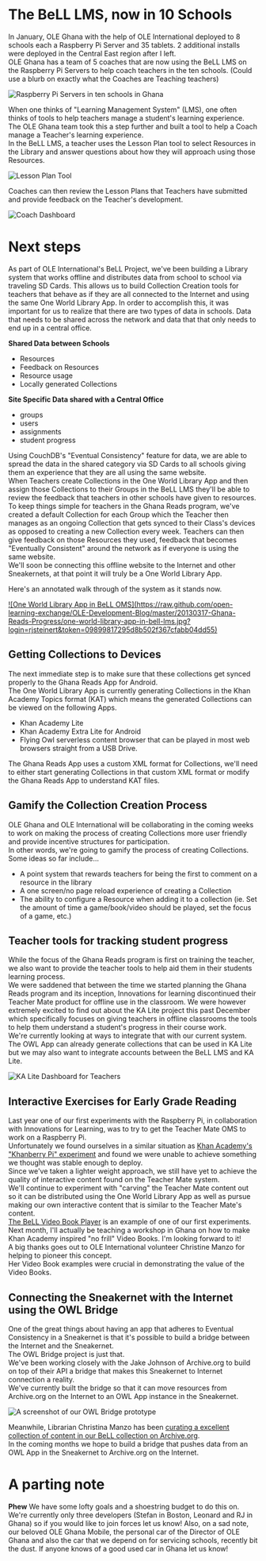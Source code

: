 # The BeLL LMS, now in 10 Schools 
In January, OLE Ghana with the help of OLE International deployed to 8 schools each a Raspberry Pi Server and 35 tablets.
2 additional installs were deployed in the Central East region after I left.  
OLE Ghana has a team of 5 coaches that are now using the BeLL LMS on the Raspberry Pi Servers to help coach teachers in the ten schools. 
(Could use a blurb on exactly what the Coaches are Teaching teachers)

![Raspberry Pi Servers in ten schools in Ghana](school-collage.jpg)

When one thinks of "Learning Management System" (LMS), one often thinks of tools to help teachers manage a student's learning experience.  
The OLE Ghana team took this a step further and built a tool to help a Coach manage a Teacher's learning experience.  
In the BeLL LMS, a teacher uses the Lesson Plan tool to select Resources in the Library and answer questions about how they will approach using those Resources.

![Lesson Plan Tool](lesson-plan-tool.png)

Coaches can then review the Lesson Plans that Teachers have submitted and provide feedback on the Teacher's development.  

![Coach Dashboard](coach-dashboard.png)



# Next steps
As part of OLE International's BeLL Project, we've been building a Library system that works offline and distributes data from school to school via traveling SD Cards. 
This allows us to build Collection Creation tools for teachers that behave as if they are all connected to the Internet and using the same One World Library App. 
In order to accomplish this, it was important for us to realize that there are two types of data in schools. 
Data that needs to be shared across the network and data that that only needs to end up in a central office. 

 __Shared Data between Schools__
- Resources
- Feedback on Resources
- Resource usage
- Locally generated Collections


__Site Specific Data shared with a Central Office__
- groups
- users
- assignments
- student progress

Using CouchDB's "Eventual Consistency" feature for data, we are able to spread the data in the shared category via SD Cards to all schools giving them an experience that they are all using the same website.  
When Teachers create Collections in the One World Library App and then assign those Collections to their Groups in the BeLL LMS they'll be able to review the feedback that teachers in other schools have given to resources. 
To keep things simple for teachers in the Ghana Reads program, we've created a default Collection for each Group which the Teacher then manages as an ongoing Collection that gets synced to their Class's devices as opposed to creating a new Collection every week. 
Teachers can then give feedback on those Resources they used, feedback that becomes "Eventually Consistent" around the network  as if everyone is using the same website.  
We'll soon be connecting this offline website to the Internet and other Sneakernets, at that point it will truly be a One World Library App.    

Here's an annotated walk through of the system as it stands now.

<a href="https://raw.github.com/open-learning-exchange/OLE-Development-Blog/master/20130317-Ghana-Reads-Progress/one-world-library-app-in-bell-lms.jpg?login=rjsteinert&token=09899817295d8b502f367cfabb04dd55">
![One World Library App in BeLL OMS](https://raw.github.com/open-learning-exchange/OLE-Development-Blog/master/20130317-Ghana-Reads-Progress/one-world-library-app-in-bell-lms.jpg?login=rjsteinert&token=09899817295d8b502f367cfabb04dd55)
</a>


## Getting Collections to Devices
The next immediate step is to make sure that these collections get synced properly to the Ghana Reads App for Android.  
The One World Library App is currently generating Collections in the Khan Academy Topics format (KAT) which means the generated Collections can be viewed on the following Apps.

- Khan Academy Lite
- Khan Academy Extra Lite for Android
- Flying Owl serverless content browser that can be played in most web browsers straight from a USB Drive.  

The Ghana Reads App uses a custom XML format for Collections, we'll need to either start generating Collections in that custom XML format or modify the Ghana Reads App to understand KAT files.

## Gamify the Collection Creation Process
OLE Ghana and OLE International will be collaborating in the coming weeks to work on making the process of creating Collections more user friendly and provide incentive structures for participation.  
In other words, we're going to gamify the process of creating Collections.  
Some ideas so far include...

- A point system that rewards teachers for being the first to comment on a resource in the library
- A one screen/no page reload experience of creating a Collection
- The ability to configure a Resource when adding it to a collection (ie. Set the amount of time a game/book/video should be played, set the focus of a game, etc.) 

## Teacher tools for tracking student progress
While the focus of the Ghana Reads program is first on training the teacher, we also want to provide the teacher tools to help aid them in their students learning process.  
We were saddened that between the time we started planning the Ghana Reads program and its inception, Innovations for learning discontinued their Teacher Mate product for offline use in the classroom.
We were however extremely excited to find out about the KA Lite project this past December which specifically focuses on giving teachers in offline classrooms the tools to help them understand a student's progress in their course work.  
We're currently looking at ways to integrate that with our current system. 
The OWL App can already generate collections that can be used in KA Lite but we may also want to integrate accounts between the BeLL LMS and KA Lite.

![KA Lite Dashboard for Teachers](ka-lite.png)


## Interactive Exercises for Early Grade Reading
Last year one of our first experiments with the Raspberry Pi, in collaboration with Innovations for Learning, was to try to get the Teacher Mate OMS to work on a Raspberry Pi.  
Unfortunately we found ourselves in a similar situation as [Khan Academy's "Khanberry Pi" experiment](http://jamiealexandre.com/blog/2012/12/12/what-i-did-at-khan-academy-khanberry-pi-ka-lite/) and found we were unable to achieve something we thought was stable enough to deploy.  
Since we've taken a lighter weight approach, we still have yet to achieve the quality of interactive content found on the Teacher Mate system.  
We'll continue to experiment with "carving" the Teacher Mate content out so it can be distributed using the One World Library App as well as pursue making our own interactive content that is similar to the Teacher Mate's content.  
[The BeLL Video Book Player](https://github.com/open-learning-exchange/BeLL-Video-Book-Player) is an example of one of our first experiments. Next month, I'll actually be teaching a workshop in Ghana on how to make Khan Academy inspired "no frill" Video Books. 
I'm looking forward to it!  
A big thanks goes out to OLE International volunteer Christine Manzo for helping to pioneer this concept.  
Her Video Book examples were crucial in demonstrating the value of the Video Books.

## Connecting the Sneakernet with the Internet using the OWL Bridge
One of the great things about having an app that adheres to Eventual Consistency in a Sneakernet is that it's possible to build a bridge between the Internet and the Sneakernet.  
The OWL Bridge project is just that.  
We've been working closely with the Jake Johnson of Archive.org to build on top of their API a bridge that makes this Sneakernet to Internet connection a reality.  
We've currently built the bridge so that it can move resources from Archive.org on the Internet to an OWL App instance in the Sneakernet.  

![A screenshot of our OWL Bridge prototype](owl-bridge.png)

Meanwhile, Librarian Christina Manzo has been [curating a excellent collection of content in our BeLL collection on Archive.org](http://archive.org/details/bell).  
In the coming months we hope to build a bridge that pushes data from an OWL App in the Sneakernet to Archive.org on the Internet.

# A parting note
**Phew** We have some lofty goals and a shoestring budget to do this on.  
We're currently only three developers (Stefan in Boston, Leonard and RJ in Ghana) so if you would like to join forces let us know! 
Also, on a sad note, our beloved OLE Ghana Mobile, the personal car of the Director of OLE Ghana and also the car that we depend on for servicing schools, recently bit the dust. 
If anyone knows of a good used car in Ghana let us know!















